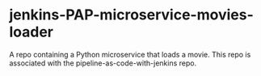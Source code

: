 # jenkins-PAP-microservice-movies-loader
A repo containing a Python microservice that loads a movie. This repo is associated with the pipeline-as-code-with-jenkins repo.
